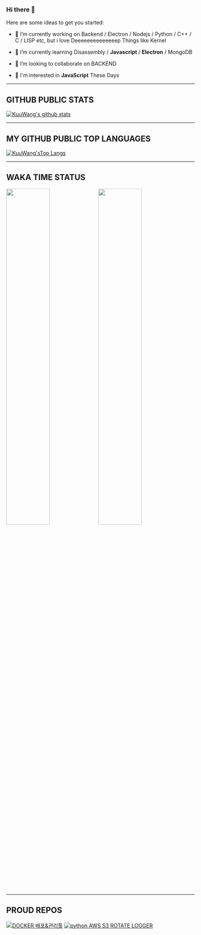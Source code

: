 ### Hi there 👋

Here are some ideas to get you started:

- 🔭 I’m currently working on Backend / Electron / Nodejs / Python / C++ / C / LISP etc, but i love Deeeeeeeeeeeeeep Things like Kernel

- 🌱 I’m currently learning Disassembly / **Javascript** / **Electron** / MongoDB

- 👯 I’m looking to collaborate on BACKEND

- 💬 I'm interested in **JavaScript** These Days

<!--
- 🤔 I’m looking for help with ...
- 💬 Ask me about ...
- 📫 How to reach me: ...
- 😄 Pronouns: ...
- ⚡ Fun fact: ...
-->
---
## GITHUB PUBLIC STATS

[![KuuWang's github stats](https://github-readme-stats.vercel.app/api?username=shellcodesniper&locale=kr&show_icons=true&theme=dracula&include_all_commits=true)](https://github.com/shellcodesniper)

---
## MY GITHUB PUBLIC TOP LANGUAGES

[![KuuWang'sTop Langs](https://github-readme-stats.vercel.app/api/top-langs/?username=shellcodesniper&theme=dracula&hide=html,css&langs_count=7)](https://github.com/shellcodesniper)

---
## WAKA TIME STATUS

<p float="left">
<img src="https://wakatime.com/share/@KuuWangE/f6ea09a8-9b0c-41ba-b6a4-1fcf8798cc26.svg" width="48%">
<img src="https://wakatime.com/share/@KuuWangE/468f48c1-1aa1-49ba-8f8b-dddf8feb3b3b.svg" width="48%">
</p>

---

## PROUD REPOS
[![DOCKER 배포&관리툴](https://github-readme-stats.vercel.app/api/pin/?username=shellcodesniper&repo=Docker_HealthChecker&theme=dracula&show_owner=true)](https://github.com/shellcodesniper)
[![python AWS S3 ROTATE LOGGER](https://github-readme-stats.vercel.app/api/pin/?username=shellcodesniper&repo=aws_logging_handlers&theme=dracula&show_owner=true)](https://github.com/shellcodesniper)
